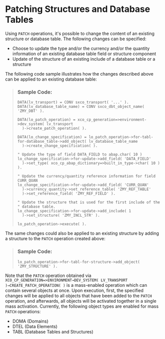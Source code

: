 <!-- loio4ab06d7da58d4008ab1e4f869170a579 -->

# Patching Structures and Database Tables

Using `PATCH` operations, it's possible to change the content of an existing structure or database table. The following changes can be specified:

-   Choose to update the type and/or the currency and/or the quantity information of an existing database table field or structure component
-   Update of the structure of an existing include of a database table or a structure

The following code sample illustrates how the changes described above can be applied to an existing database table:

> ### Sample Code:  
> ```abap
> DATA(lv_transport) = CONV sxco_transport( '...' ).
> DATA(lv_database_table_name) = CONV sxco_dbt_object_name( 'ZMY_DBT' ).
>  
> DATA(lo_patch_operation) = xco_cp_generation=>environment->dev_system( lv_transport
>   )->create_patch_operation( ).
>  
> DATA(lo_change_specification) = lo_patch_operation->for-tabl-for-database_table->add_object( lv_database_table_name
>   )->create_change_specification( ).
>  
> " Update the type of field DATA_FIELD to abap.char( 10 )
> lo_change_specification->for-update->add_field( 'DATA_FIELD'
>   )->set_type( xco_cp_abap_dictionary=>built_in_type->char( 10 ) ).
>  
> " Update the currency/quantity reference information for field CURR_QUAN
> lo_change_specification->for-update->add_field( 'CURR_QUAN'
>   )->currency_quantity->set_reference_table( 'ZMY_REF_TABLE'
>   )->set_reference_field( 'ZMY_REF_FIELD' ).
>  
> " Update the structure that is used for the first include of the
> " database table.
> lo_change_specification->for-update->add_include( 1
>   )->set_structure( 'ZMY_INCL_STR' ).
>  
> lo_patch_operation->execute( ).
> ```

The same changes could also be applied to an existing structure by adding a structure to the `PATCH` operation created above:

> ### Sample Code:  
> ```abap
> lo_patch_operation->for-tabl-for-structure->add_object( 'ZMY_STRUCTURE' ).
> ```

Note that the `PATCH` operation obtained via `XCO_CP_GENERATION=>ENVIRONMENT→DEV_SYSTEM( LV_TRANSPORT )→CREATE_PATCH_OPERATION( )` is a mass-enabled operation which can contain several objects at once. Upon execution, first, the specified changes will be applied to all objects that have been added to the `PATCH` operation, and afterwards, all objects will be activated together in a single mass activation. Currently, the following object types are enabled for mass `PATCH` operations:

-   DOMA \(Domains\)
-   DTEL \(Data Elements\)
-   TABL \(Database Tables and Structures\)

